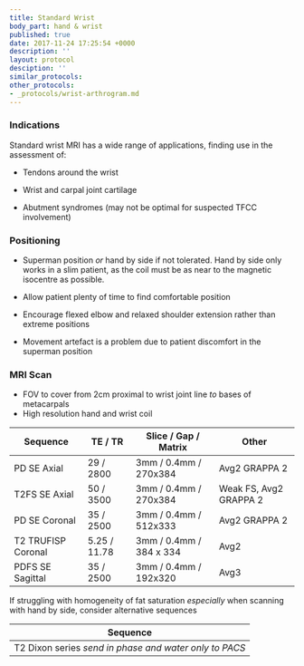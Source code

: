 ```yaml
---
title: Standard Wrist
body_part: hand & wrist
published: true
date: 2017-11-24 17:25:54 +0000
description: ''
layout: protocol
desciption: ''
similar_protocols: 
other_protocols:
- _protocols/wrist-arthrogram.md
---
```

### **Indications**

Standard wrist MRI has a wide range of applications, finding use in the assessment of:

* Tendons around the wrist

* Wrist and carpal joint cartilage

* Abutment syndromes (may not be optimal for suspected TFCC involvement)

### **Positioning**

* Superman position _or_ hand by side if not tolerated. Hand by side only works in a slim patient, as the coil must be as near to the magnetic isocentre as possible.

* Allow patient plenty of time to find comfortable position

* Encourage flexed elbow and relaxed shoulder extension rather than extreme positions

* Movement artefact is a problem due to patient discomfort in the superman position

### **MRI Scan**

* FOV to cover from 2cm proximal to wrist joint line _to_ bases of metacarpals
* High resolution hand and wrist coil

| Sequence						|	TE / TR			|	Slice / Gap / Matrix		| Other |
|---							|---				|---							|---    |
| PD SE Axial	| 29 / 2800			| 3mm / 0.4mm / 270x384				| Avg2 GRAPPA 2  |
| T2FS SE Axial	| 50 / 3500			| 3mm / 0.4mm / 270x384				| Weak FS, Avg2 GRAPPA 2  |
| PD SE Coronal	| 35 / 2500			| 3mm / 0.4mm / 512x333				| Avg2 GRAPPA 2  |
| T2 TRUFISP Coronal	| 5.25 / 11.78			| 3mm / 0.4mm / 384 x 334				| Avg2  |
| PDFS SE Sagittal	| 35 / 2500			| 3mm / 0.4mm / 192x320				| Avg3 |


If struggling with homogeneity of fat saturation _especially_ when scanning with hand by side, consider alternative sequences

| Sequence			|
|---				|
| T2 Dixon series _send in phase and water only to PACS_	|
